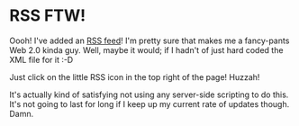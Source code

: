 # RSS FTW!

Oooh! I've added an [RSS feed](rss/main.rss)! I'm pretty sure that makes me a fancy-pants Web 2.0 kinda guy. Well, maybe it would; if I hadn't of just hard coded the XML file for it :-D
 
Just click on the little RSS icon in the top right of the page! Huzzah!
 
It's actually kind of satisfying not using any server-side scripting to do this. It's not going to last for long if I keep up my current rate of updates though. Damn.